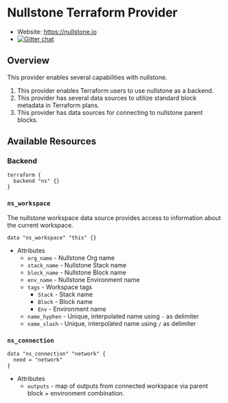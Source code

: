 # Nullstone Terraform Provider

- Website: https://nullstone.io
- [![Gitter chat](https://badges.gitter.im/nullstone-io/Lobby.png)](https://gitter.im/nullstone-io/community)

## Overview

This provider enables several capabilities with nullstone.
1. This provider enables Terraform users to use nullstone as a backend.
2. This provider has several data sources to utilize standard block metadata in Terraform plans.
3. This provider has data sources for connecting to nullstone parent blocks.

## Available Resources

### Backend

```
terraform {
  backend "ns" {}
}
```

### `ns_workspace`

The nullstone workspace data source provides access to information about the current workspace.

```
data "ns_workspace" "this" {}
```

- Attributes
  - `org_name` - Nullstone Org name
  - `stack_name` - Nullstone Stack name
  - `block_name` - Nullstone Block name
  - `env_name` - Nullstone Environment name
  - `tags` - Workspace tags
    - `Stack` - Stack name
    - `Block` - Block name
    - `Env` - Environment name
  - `name_hyphen` - Unique, interpolated name using `-` as delimiter
  - `name_slash` - Unique, interpolated name using `/` as delimiter

### `ns_connection`

```
data "ns_connection" "network" {
  need = "network"
}
```

- Attributes
  - `outputs` - map of outputs from connected workspace via parent block + environment combination.
